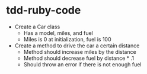 # tdd-ruby-code
* Create a Car class
  * Has a model, miles, and fuel
  * Miles is 0 at initialization, fuel is 100
* Create a method to drive the car a certain distance
  * Method should increase miles by the distance
  * Method should decrease fuel by distance * .1
  * Should throw an error if there is not enough fuel
